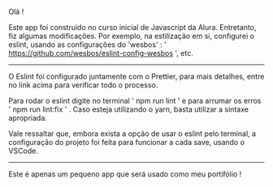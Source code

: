 Olá !

Este app foi construído no curso inicial de Javascript da Alura.
Entretanto, fiz algumas modificações. Por exemplo, na estilização em si, configurei o eslint, usando as configurações do 'wesbos' : ' https://github.com/wesbos/eslint-config-wesbos ',
etc.

---

O Eslint foi configurado juntamente com o Prettier, para mais detalhes, entre no link acima para verificar todo o processo.

Para rodar o eslint digite no terminal ' npm run lint ' e para arrumar os erros ' npm run lint:fix ' . Caso esteja utilizando o yarn, basta utilizar a sintaxe apropriada.

Vale ressaltar que, embora exista a opção de usar o eslint pelo terminal, a configuração do projeto foi feita para funcionar a cada save, usando o VSCode.

---

Este é apenas um pequeno app que será usado como meu portifólio !
